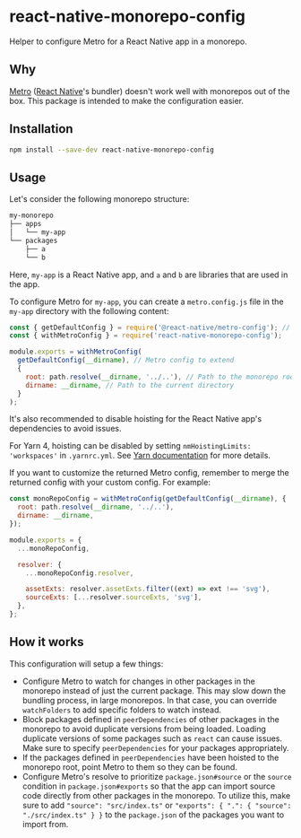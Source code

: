 # react-native-monorepo-config

Helper to configure Metro for a React Native app in a monorepo.

## Why

[Metro](https://metrobundler.dev/) ([React Native](https://reactnative.dev)'s bundler) doesn't work well with monorepos out of the box. This package is intended to make the configuration easier.

## Installation

```bash
npm install --save-dev react-native-monorepo-config
```

## Usage

Let's consider the following monorepo structure:

```sh
my-monorepo
├── apps
│   └── my-app
└── packages
    ├── a
    └── b
```

Here, `my-app` is a React Native app, and `a` and `b` are libraries that are used in the app.

To configure Metro for `my-app`, you can create a `metro.config.js` file in the `my-app` directory with the following content:

```js
const { getDefaultConfig } = require('@react-native/metro-config'); // Import from `@expo/metro-config` if using Expo CLI
const { withMetroConfig } = require('react-native-monorepo-config');

module.exports = withMetroConfig(
  getDefaultConfig(__dirname), // Metro config to extend
  {
    root: path.resolve(__dirname, '../..'), // Path to the monorepo root
    dirname: __dirname, // Path to the current directory
  }
);
```

It's also recommended to disable hoisting for the React Native app's dependencies to avoid issues.

For Yarn 4, hoisting can be disabled by setting `nmHoistingLimits: 'workspaces'` in `.yarnrc.yml`. See [Yarn documentation](https://yarnpkg.com/configuration/yarnrc#nmHoistingLimits) for more details.

If you want to customize the returned Metro config, remember to merge the returned config with your custom config. For example:

```js
const monoRepoConfig = withMetroConfig(getDefaultConfig(__dirname), {
  root: path.resolve(__dirname, '../..'),
  dirname: __dirname,
});

module.exports = {
  ...monoRepoConfig,

  resolver: {
    ...monoRepoConfig.resolver,

    assetExts: resolver.assetExts.filter((ext) => ext !== 'svg'),
    sourceExts: [...resolver.sourceExts, 'svg'],
  },
};
```

## How it works

This configuration will setup a few things:

- Configure Metro to watch for changes in other packages in the monorepo instead of just the current package. This may slow down the bundling process, in large monorepos. In that case, you can override `watchFolders` to add specific folders to watch instead.
- Block packages defined in `peerDependencies` of other packages in the monorepo to avoid duplicate versions from being loaded. Loading duplicate versions of some packages such as `react` can cause issues. Make sure to specify `peerDependencies` for your packages appropriately.
- If the packages defined in `peerDependencies` have been hoisted to the monorepo root, point Metro to them so they can be found.
- Configure Metro's resolve to prioritize `package.json#source` or the `source` condition in `package.json#exports` so that the app can import source code directly from other packages in the monorepo. To utilize this, make sure to add `"source": "src/index.ts"` or `"exports": { ".": { "source": "./src/index.ts" } }` to the `package.json` of the packages you want to import from.

